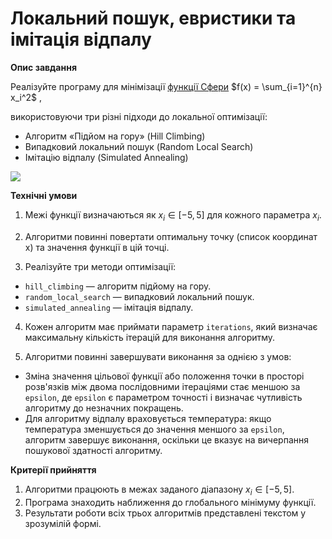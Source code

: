 # Локальний пошук, евристики та імітація відпалу

**Опис завдання**

Реалізуйте програму для мінімізації [функції Сфери](https://uk.m.wikipedia.org/wiki/%D0%A2%D0%B5%D1%81%D1%82%D0%BE%D0%B2%D1%96_%D1%84%D1%83%D0%BD%D0%BA%D1%86%D1%96%D1%97_%D0%B4%D0%BB%D1%8F_%D0%BE%D0%BF%D1%82%D0%B8%D0%BC%D1%96%D0%B7%D0%B0%D1%86%D1%96%D1%97) $f(x) = \sum_{i=1}^{n} x_i^2$
,

використовуючи три різні підходи до локальної оптимізації:

- Алгоритм «Підйом на гору» (Hill Climbing)
- Випадковий локальний пошук (Random Local Search)
- Імітацію відпалу (Simulated Annealing)

![](https://s3.eu-north-1.amazonaws.com/lms.goit.files/f497280e-72f2-4069-9145-10e3971f443e%D0%B7%D0%BE%D0%B1%D1%80%D0%B0%D0%B6%D0%B5%D0%BD%D0%BD%D1%8F%20%283%29.png)

**Технічні умови**

1. Межі функції визначаються як $x_i \in [-5, 5]$ для кожного параметра $x_i$.


2. Алгоритми повинні повертати оптимальну точку (список координат x) та значення функції в цій точці.

3. Реалізуйте три методи оптимізації:

- `hill_climbing` — алгоритм підйому на гору.
- `random_local_search` — випадковий локальний пошук.
- `simulated_annealing` — імітація відпалу.

4. Кожен алгоритм має приймати параметр `iterations`, який визначає максимальну кількість ітерацій для виконання алгоритму.

5. Алгоритми повинні завершувати виконання за однією з умов:

- Зміна значення цільової функції або положення точки в просторі розв'язків між двома послідовними ітераціями стає меншою за `epsilon`, де `epsilon` є параметром точності і визначає чутливість алгоритму до незначних покращень.
- Для алгоритму відпалу враховується температура: якщо температура зменшується до значення меншого за `epsilon`, алгоритм завершує виконання, оскільки це вказує на вичерпання пошукової здатності алгоритму.

**Критерії прийняття**

1. Алгоритми працюють в межах заданого діапазону $x_i \in [-5, 5]$.
2. Програма знаходить наближення до глобального мінімуму функції.
3. Результати роботи всіх трьох алгоритмів представлені текстом у зрозумілій формі.
